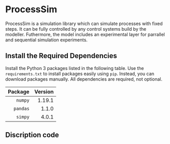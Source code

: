 # ProcessSim
ProcessSim is a simulation library which can simulate processes with fixed steps. It can be fully controlled by any control systems build by the modeller. Futhermore, the model includes an experimental layer for parrallel and sequential simulation experiments. 

## Install the Required Dependencies
Install the Python 3 packages listed in the following table. Use the
`requirements.txt` to install packages easily using `pip`. Instead, you
can download packages manually. All dependencies are required, not
optional.

| Package | Version |
| --: | --: |
| `numpy` | 1.19.1 |
| `pandas` | 1.1.0 |
| `simpy` | 4.0.1 |

## Discription code
